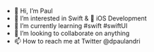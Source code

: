 - 👋 Hi, I’m Paul
- 👀 I’m interested in Swift &  iOS Development
- 🌱 I’m currently learning #swift #swiftUI
- 💞️ I’m looking to collaborate on anything
- 📫 How to reach me at Twitter @dpaulandri
